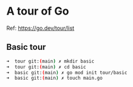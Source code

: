 # A tour of Go

Ref: https://go.dev/tour/list

## Basic tour

```sh
➜  tour git:(main) ✗ mkdir basic
➜  tour git:(main) ✗ cd basic
➜  basic git:(main) ✗ go mod init tour/basic
➜  basic git:(main) ✗ touch main.go
```
